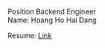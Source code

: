 Position Backend Engineer    
Name: Hoang Ho Hai Dang

Resume: [Link](https://github.com/haidang666/99tech/blob/master/%5BJAC%5D%20CV%20-%20BACKEND%20DEVELOPER%20-%20HOANG%20HO%20HAI%20DANG.pdf)
